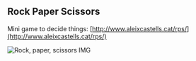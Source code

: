 ## Rock Paper Scissors
Mini game to decide things: [http://www.aleixcastells.cat/rps/](http://www.aleixcastells.cat/rps/)
 
![Rock, paper, scissors IMG](http://aleixcastells.cat/rps/img/three.png "Rock Paper Scissors")
